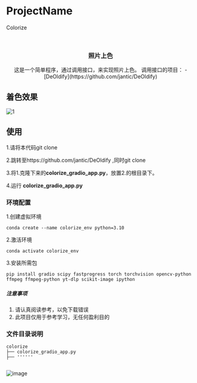 
# ProjectName

 Colorize


<!-- PROJECT LOGO -->
<br />

<p align="center">
  <a href="https://github.com/LiuEhe/colorize/edit/main/README.md">
    
  </a>

  <h3 align="center">照片上色</h3>
  <p align="center">
    这是一个简单程序，通过调用接口，来实现照片上色。
    调用接口的项目： -[DeOldify](https://github.com/jantic/DeOldify)
      
  </p>

</p>

## 着色效果

![1](https://github.com/LiuEhe/colorize/assets/126216347/61af9511-38b1-426c-b1c8-6d099b640dd0)



## 使用

1.请将本代码git clone 

2.跳转至https://github.com/jantic/DeOldify  ,同时git clone

3.将1.克隆下来的**colorize_gradio_app.py**，放置2.的根目录下。

4.运行 **colorize_gradio_app.py**





### 环境配置

1.创建虚拟环境
```
conda create --name colorize_env python=3.10
```       
2.激活环境
```
conda activate colorize_env
```
3.安装所需包
```
pip install gradio scipy fastprogress torch torchvision opencv-python ffmpeg ffmpeg-python yt-dlp scikit-image ipython
```

##### **注意事项**

1. 请认真阅读参考，以免下载错误
2. 此项目仅用于参考学习，无任何盈利目的


### 文件目录说明

```
colorize 
├── colorize_gradio_app.py
├── ''''''


```

![image](https://github.com/LiuEhe/colorize/assets/126216347/1a54d0d1-92b7-4b7f-9526-f11e298b325e)








